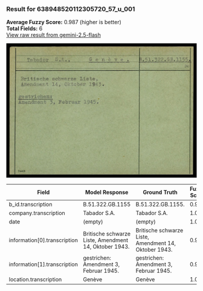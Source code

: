 ### Result for 638948520112305720_57_u_001
**Average Fuzzy Score:** 0.987 (higher is better)<br>
**Total Fields:** 6<br>
[View raw result from gemini-2.5-flash](https://github.com/RISE-UNIBAS/humanities_data_benchmark/blob/main/results/2025-10-24/T0315/request_T0315_638948520112305720_57_u_001.json)

<img src="https://github.com/RISE-UNIBAS/humanities_data_benchmark/blob/main/benchmarks/blacklist/images/638948520112305720_57_u_001.jpg?raw=true" alt="638948520112305720_57_u_001" width="600px">

| Field | Model Response | Ground Truth | Fuzzy Score | Match |
|-------|----------------|--------------|-------------|-------|
| b_id.transcription | B.51.322.GB.1155 | B.51.322.GB.1155. | 0.970 | ✅ |
| company.transcription | Tabador S.A. | Tabador S.A. | 1.000 | ✅ |
| date | (empty) | (empty) | 1.000 | ✅ |
| information[0].transcription | Britische schwarze Liste, Amendment 14, Oktober 1943. | Britische schwarze Liste,<br>Amendment 14, Oktober 1943. | 0.981 | ✅ |
| information[1].transcription | gestrichen: Amendment 3, Februar 1945. | gestrichen:<br>Amendment 3, Februar 1945. | 0.974 | ✅ |
| location.transcription | Genève | Genève | 1.000 | ✅ |
